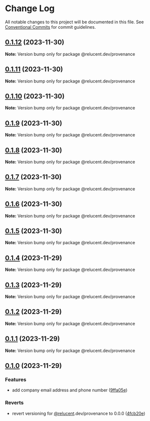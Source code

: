 # Change Log

All notable changes to this project will be documented in this file.
See [Conventional Commits](https://conventionalcommits.org) for commit guidelines.

## [0.1.12](https://github.com/RelucentDev/governance/compare/@relucent.dev/provenance@0.1.11...@relucent.dev/provenance@0.1.12) (2023-11-30)

**Note:** Version bump only for package @relucent.dev/provenance

## [0.1.11](https://github.com/RelucentDev/governance/compare/@relucent.dev/provenance@0.1.10...@relucent.dev/provenance@0.1.11) (2023-11-30)

**Note:** Version bump only for package @relucent.dev/provenance

## [0.1.10](https://github.com/RelucentDev/governance/compare/@relucent.dev/provenance@0.1.9...@relucent.dev/provenance@0.1.10) (2023-11-30)

**Note:** Version bump only for package @relucent.dev/provenance

## [0.1.9](https://github.com/RelucentDev/governance/compare/@relucent.dev/provenance@0.1.8...@relucent.dev/provenance@0.1.9) (2023-11-30)

**Note:** Version bump only for package @relucent.dev/provenance

## [0.1.8](https://github.com/RelucentDev/governance/compare/@relucent.dev/provenance@0.1.7...@relucent.dev/provenance@0.1.8) (2023-11-30)

**Note:** Version bump only for package @relucent.dev/provenance

## [0.1.7](https://github.com/RelucentDev/governance/compare/@relucent.dev/provenance@0.1.6...@relucent.dev/provenance@0.1.7) (2023-11-30)

**Note:** Version bump only for package @relucent.dev/provenance

## [0.1.6](https://github.com/RelucentDev/governance/compare/@relucent.dev/provenance@0.1.5...@relucent.dev/provenance@0.1.6) (2023-11-30)

**Note:** Version bump only for package @relucent.dev/provenance

## [0.1.5](https://github.com/RelucentDev/governance/compare/@relucent.dev/provenance@0.1.4...@relucent.dev/provenance@0.1.5) (2023-11-30)

**Note:** Version bump only for package @relucent.dev/provenance

## [0.1.4](https://github.com/RelucentDev/governance/compare/@relucent.dev/provenance@0.1.3...@relucent.dev/provenance@0.1.4) (2023-11-29)

**Note:** Version bump only for package @relucent.dev/provenance

## [0.1.3](https://github.com/RelucentDev/governance/compare/@relucent.dev/provenance@0.1.2...@relucent.dev/provenance@0.1.3) (2023-11-29)

**Note:** Version bump only for package @relucent.dev/provenance

## [0.1.2](https://github.com/RelucentDev/governance/compare/@relucent.dev/provenance@0.1.1...@relucent.dev/provenance@0.1.2) (2023-11-29)

**Note:** Version bump only for package @relucent.dev/provenance

## [0.1.1](https://github.com/RelucentDev/governance/compare/@relucent.dev/provenance@0.1.0...@relucent.dev/provenance@0.1.1) (2023-11-29)

**Note:** Version bump only for package @relucent.dev/provenance

## [0.1.0](https://github.com/RelucentDev/governance/compare/@relucent.dev/provenance@3.0.0...@relucent.dev/provenance@0.1.0) (2023-11-29)

### Features

- add company email address and phone number ([9ffa05e](https://github.com/RelucentDev/governance/commit/9ffa05e3c537ddea780adef03df0859b72d87dff))

### Reverts

- revert versioning for [@relucent](https://github.com/relucent).dev/provenance to 0.0.0 ([4fcb20e](https://github.com/RelucentDev/governance/commit/4fcb20e61de3143ccac0b39f90914fb86a742863))
